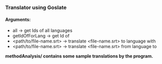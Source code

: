 ### Translator using Goslate
#### Arguments:
- all -> get Ids of all languages
- getIdOfForLang <language> -> get Id of <language>
- <path/to/file-name.srt> <langid> -> translate <file-name.srt> to language with <langid>
- <path/to/file-name.srt> <sourcelangid> <langid> -> translate <file-name.srt> from language <sourcelangid> to <langid>

**methodAnalysis/ contains some sample translations by the program.**
